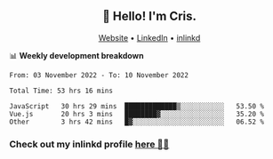 
<h2 align="center">👋 Hello! I'm Cris.</h2>
<p align="center">
  <a href="https://www.criscunas.dev">Website</a> •
  <a href="https://www.linkedin.com/in/cristophercunas/">LinkedIn</a> •
  <a href="https://www.inlinkd.app">inlinkd</a>
  
</p>


📊 **Weekly development breakdown**
<!--START_SECTION:waka-->

```text
From: 03 November 2022 - To: 10 November 2022

Total Time: 53 hrs 16 mins

JavaScript   30 hrs 29 mins  █████████████▒░░░░░░░░░░░   53.50 %
Vue.js       20 hrs 3 mins   ████████▓░░░░░░░░░░░░░░░░   35.20 %
Other        3 hrs 42 mins   █▓░░░░░░░░░░░░░░░░░░░░░░░   06.52 %
```

<!--END_SECTION:waka-->

<div> 
  <h3>Check out my inlinkd profile
  <a href="https://www.inlinkd.app/link/cristophercunas">here 👨‍💻</a>
  </h3>
</div>
